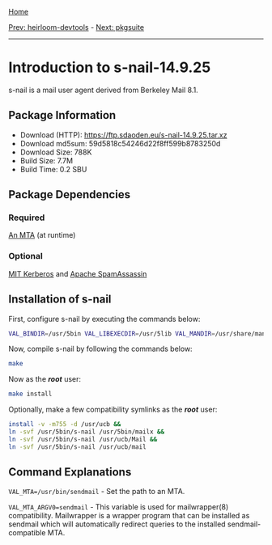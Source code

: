 [Home](../)

[Prev: heirloom-devtools](./6-heirloom-devtools.md) - [Next: pkgsuite](./8-pkgsuite.md)

***

# Introduction to s-nail-14.9.25
s-nail is a mail user agent derived from Berkeley Mail 8.1.

## Package Information
- Download (HTTP): https://ftp.sdaoden.eu/s-nail-14.9.25.tar.xz
- Download md5sum: 59d5818c54246d22f8ff599b8783250d
- Download Size: 788K
- Build Size: 7.7M
- Build Time: 0.2 SBU

## Package Dependencies
### Required
  [An MTA](https://www.linuxfromscratch.org/blfs/view/svn/server/mail.html) (at runtime)

### Optional
  [MIT Kerberos](https://www.linuxfromscratch.org/blfs/view/svn/postlfs/mitkrb.html) and
  [Apache SpamAssassin](https://spamassassin.apache.org)

## Installation of s-nail
First, configure s-nail by executing the commands below:
```Bash
VAL_BINDIR=/usr/5bin VAL_LIBEXECDIR=/usr/5lib VAL_MANDIR=/usr/share/man/5man VAL_SYSCONFDIR=/etc make config
```

Now, compile s-nail by following the commands below:
```Bash
make
```

Now as the ***root*** user:
```Bash
make install
```

Optionally, make a few compatibility symlinks as the ***root*** user:
```Bash
install -v -m755 -d /usr/ucb &&
ln -svf /usr/5bin/s-nail /usr/5bin/mailx &&
ln -svf /usr/5bin/s-nail /usr/ucb/Mail &&
ln -svf /usr/5bin/s-nail /usr/ucb/mail
```

## Command Explanations
   ``VAL_MTA=/usr/bin/sendmail`` - Set the path to an MTA.

   ``VAL_MTA_ARGV0=sendmail`` - This variable is used for mailwrapper(8) compatibility. Mailwrapper is
   a wrapper program that can be installed as sendmail which will automatically redirect queries to the
   installed sendmail-compatible MTA.
